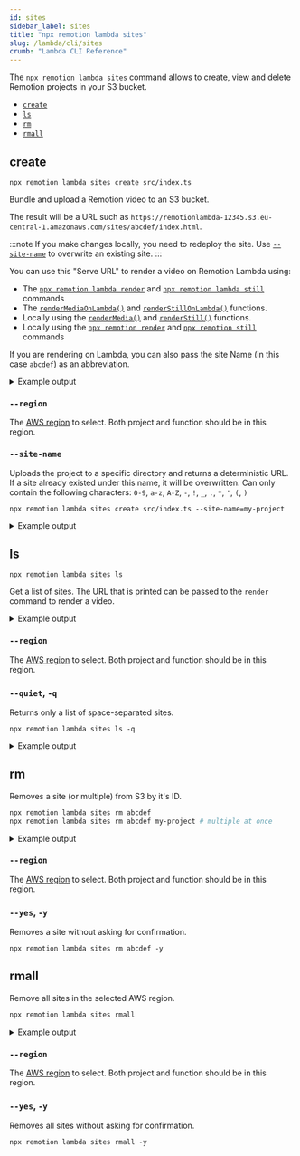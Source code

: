 ```yaml
---
id: sites
sidebar_label: sites
title: "npx remotion lambda sites"
slug: /lambda/cli/sites
crumb: "Lambda CLI Reference"
---
```


The `npx remotion lambda sites` command allows to create, view and delete Remotion projects in your S3 bucket.

- [`create`](#create)
- [`ls`](#ls)
- [`rm`](#rm)
- [`rmall`](#rmall)

## create

```
npx remotion lambda sites create src/index.ts
```

Bundle and upload a Remotion video to an S3 bucket.

The result will be a URL such as `https://remotionlambda-12345.s3.eu-central-1.amazonaws.com/sites/abcdef/index.html`.

:::note
If you make changes locally, you need to redeploy the site. Use [`--site-name`](#--site-name) to overwrite an existing site.
:::

You can use this "Serve URL" to render a video on Remotion Lambda using:

- The [`npx remotion lambda render`](/docs/lambda/cli/render) and [`npx remotion lambda still`](/docs/lambda/cli/still) commands
- The [`renderMediaOnLambda()`](/docs/lambda/rendermediaonlambda) and [`renderStillOnLambda()`](/docs/lambda/renderstillonlambda) functions.
- Locally using the [`renderMedia()`](/docs/renderer/render-media) and [`renderStill()`](/docs/renderer/render-still) functions.
- Locally using the [`npx remotion render`](/docs/cli) and [`npx remotion still`](/docs/cli) commands

If you are rendering on Lambda, you can also pass the site Name (in this case `abcdef`) as an abbreviation.

<details>
<summary>
Example output
</summary>
<pre>
(1/3) [====================] Bundled video 3975ms<br/>
(2/3) [====================] Created bucket 457ms<br/>
(3/3) [====================] Uploaded to S3 25118ms<br/>
<br/>
Deployed to S3!<br/>
Serve URL: https://remotionlambda-12345.s3.eu-central-1.amazonaws.com/sites/abcdef/index.html<br/>
Site Name: abcdef<br/>
</pre>
</details>

### `--region`

The [AWS region](/docs/lambda/region-selection) to select. Both project and function should be in this region.

### `--site-name`

Uploads the project to a specific directory and returns a deterministic URL. If a site already existed under this name, it will be overwritten. Can only contain the following characters: `0-9`, `a-z`, `A-Z`, `-`, `!`, `_`, `.`, `*`, `'`, `(`, `)`

```
npx remotion lambda sites create src/index.ts --site-name=my-project
```

<details>
<summary>
Example output
</summary>
<pre>
(1/3) [====================] Bundled video 3975ms<br/>
(2/3) [====================] Created bucket 457ms<br/>
(3/3) [====================] Uploaded to S3 25118ms<br/>
<br/>
Deployed to S3!<br/>
https://remotionlambda-12345.s3.eu-central-1.amazonaws.com/sites/my-project/index.html<br/>

</pre>
</details>

## ls

```
npx remotion lambda sites ls
```

Get a list of sites. The URL that is printed can be passed to the `render` command to render a video.

<details>
<summary>
Example output
</summary>
<pre>
Site Name             Bucket                        Size      Last updated<br/>
pr6fwglz05          remotionlambda-abcdefg        14.7 MB   2021-12-02<br/>     
https://remotionlambda-abcdefg.s3.eu-central-1.amazonaws.com/sites/pr6fwglz05/index.html<br/><br/>   
testbed             remotionlambda-abcdefg        14.7 MB   2021-12-02  <br/>
https://remotionlambda-abcdefg.s3.eu-central-1.amazonaws.com/sites/testbed/index.html<br/>
</pre>
</details>

### `--region`

The [AWS region](/docs/lambda/region-selection) to select. Both project and function should be in this region.

### `--quiet`, `-q`

Returns only a list of space-separated sites.

```
npx remotion lambda sites ls -q
```

<details>
<summary>
Example output
</summary>
<pre>
pr6fwglz05 testbed<br/>
</pre>
</details>

## rm

Removes a site (or multiple) from S3 by it's ID.

```bash
npx remotion lambda sites rm abcdef
npx remotion lambda sites rm abcdef my-project # multiple at once
```

<details>
<summary>
Example output
</summary>
<pre>Site abcdef in bucket remotionlambda-gc1w0xbfzl (14.7 MB): Delete? (Y/n): Y
<br/>Deleted sites/abcdef/052787b08233d85edebfc4ce4610944e.mp4
<br/>Deleted sites/abcdef/258.bundle.js
<br/>Deleted sites/abcdef/15.bundle.js
<br/>Deleted sites/abcdef/249.bundle.js.map
<br/>Deleted sites/abcdef/263.bundle.js
<br/>Deleted sites/abcdef/143.bundle.js
<br/>Deleted sites/abcdef/258.bundle.js.map
<br/>Deleted sites/abcdef/15.bundle.js.map
<br/>Deleted sites/abcdef/185.bundle.js.map
<br/>Deleted sites/abcdef/249.bundle.js
<br/>Deleted sites/abcdef/143.bundle.js.map
<br/>Deleted sites/abcdef/185.bundle.js
<br/>Deleted sites/abcdef/1f2d09019ff34eed846a5151b8561d5b.mp4
<br/>Deleted sites/abcdef/263.bundle.js.map
<br/>Deleted sites/abcdef/268.bundle.js
<br/>Deleted sites/abcdef/378.bundle.js.map
<br/>Deleted sites/abcdef/268.bundle.js.map
<br/>Deleted sites/abcdef/378.bundle.js
<br/>Deleted sites/abcdef/2b91c5234e41d3c36d4bf6df37876958.webm
<br/>Deleted sites/abcdef/450.bundle.js
<br/>Deleted sites/abcdef/46.bundle.js.map
<br/>Deleted sites/abcdef/46.bundle.js
<br/>Deleted sites/abcdef/450.bundle.js.map
<br/>Deleted sites/abcdef/534.bundle.js.map
<br/>Deleted sites/abcdef/569.bundle.js
<br/>Deleted sites/abcdef/3577958454aa99ad707b596f65151746.webm
<br/>Deleted sites/abcdef/534.bundle.js
<br/>Deleted sites/abcdef/575.bundle.js.map
<br/>Deleted sites/abcdef/575.bundle.js
<br/>Deleted sites/abcdef/569.bundle.js.map
<br/>Deleted sites/abcdef/801.bundle.js
<br/>Deleted sites/abcdef/7badbf53d3130d91b90c46181a2ecdc4.webm
<br/>Deleted sites/abcdef/801.bundle.js.map
<br/>Deleted sites/abcdef/873.bundle.js
<br/>Deleted sites/abcdef/98.bundle.js.map
<br/>Deleted sites/abcdef/bff822b868a2b87b31877f3606c9cc13.mp3
<br/>Deleted sites/abcdef/873.bundle.js.map
<br/>Deleted sites/abcdef/98.bundle.js
<br/>Deleted sites/abcdef/a2f36e3a48b4989e0da1fea9959fb35f.mp3
<br/>Deleted sites/abcdef/bundle.js
<br/>Deleted sites/abcdef/bundle.js.map
<br/>Deleted sites/abcdef/a7d87d9934059032eebb9c1536378a2a.webm
<br/>Deleted sites/abcdef/index.html
<br/>Deleted site abcdef and freed up 14.7 MB.
<br/>
</pre>
</details>

### `--region`

The [AWS region](/docs/lambda/region-selection) to select. Both project and function should be in this region.

### `--yes`, `-y`

Removes a site without asking for confirmation.

```
npx remotion lambda sites rm abcdef -y
```

## rmall

Remove all sites in the selected AWS region.

```bash
npx remotion lambda sites rmall
```

<details>
<summary>
Example output
</summary>
<pre>Site abcdef in bucket remotionlambda-gc1w0xbfzl (14.7 MB): Delete? (Y/n): Y
<br/>Deleted sites/abcdef/052787b08233d85edebfc4ce4610944e.mp4
<br/>Deleted sites/abcdef/258.bundle.js
<br/>Deleted sites/abcdef/15.bundle.js
<br/>Deleted sites/abcdef/249.bundle.js.map
<br/>Deleted sites/abcdef/263.bundle.js
<br/>Deleted sites/abcdef/143.bundle.js
<br/>Deleted sites/abcdef/258.bundle.js.map
<br/>Deleted sites/abcdef/15.bundle.js.map
<br/>Deleted sites/abcdef/185.bundle.js.map
<br/>Deleted sites/abcdef/249.bundle.js
<br/>Deleted sites/abcdef/143.bundle.js.map
<br/>Deleted sites/abcdef/185.bundle.js
<br/>Deleted sites/abcdef/1f2d09019ff34eed846a5151b8561d5b.mp4
<br/>Deleted sites/abcdef/263.bundle.js.map
<br/>Deleted sites/abcdef/268.bundle.js
<br/>Deleted sites/abcdef/378.bundle.js.map
<br/>Deleted sites/abcdef/268.bundle.js.map
<br/>Deleted sites/abcdef/378.bundle.js
<br/>Deleted sites/abcdef/2b91c5234e41d3c36d4bf6df37876958.webm
<br/>Deleted sites/abcdef/450.bundle.js
<br/>Deleted sites/abcdef/46.bundle.js.map
<br/>Deleted sites/abcdef/46.bundle.js
<br/>Deleted sites/abcdef/450.bundle.js.map
<br/>Deleted sites/abcdef/534.bundle.js.map
<br/>Deleted sites/abcdef/569.bundle.js
<br/>Deleted sites/abcdef/3577958454aa99ad707b596f65151746.webm
<br/>Deleted sites/abcdef/534.bundle.js
<br/>Deleted sites/abcdef/575.bundle.js.map
<br/>Deleted sites/abcdef/575.bundle.js
<br/>Deleted sites/abcdef/569.bundle.js.map
<br/>Deleted sites/abcdef/801.bundle.js
<br/>Deleted sites/abcdef/7badbf53d3130d91b90c46181a2ecdc4.webm
<br/>Deleted sites/abcdef/801.bundle.js.map
<br/>Deleted sites/abcdef/873.bundle.js
<br/>Deleted sites/abcdef/98.bundle.js.map
<br/>Deleted sites/abcdef/bff822b868a2b87b31877f3606c9cc13.mp3
<br/>Deleted sites/abcdef/873.bundle.js.map
<br/>Deleted sites/abcdef/98.bundle.js
<br/>Deleted sites/abcdef/a2f36e3a48b4989e0da1fea9959fb35f.mp3
<br/>Deleted sites/abcdef/bundle.js
<br/>Deleted sites/abcdef/bundle.js.map
<br/>Deleted sites/abcdef/a7d87d9934059032eebb9c1536378a2a.webm
<br/>Deleted sites/abcdef/index.html
<br/>Deleted site abcdef and freed up 14.7 MB.
<br/>
</pre>
</details>

### `--region`

The [AWS region](/docs/lambda/region-selection) to select. Both project and function should be in this region.

### `--yes`, `-y`

Removes all sites without asking for confirmation.

```
npx remotion lambda sites rmall -y
```
